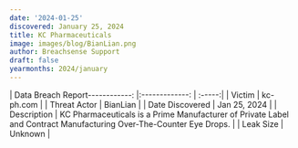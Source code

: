 ```yaml
---
date: '2024-01-25'
discovered: January 25, 2024
title: KC Pharmaceuticals
image: images/blog/BianLian.png
author: Breachsense Support
draft: false
yearmonths: 2024/january
---
```


| Data Breach Report------------:     |:-------------:    | :-----:|
| Victim      | kc-ph.com      | 
| Threat Actor      | BianLian      | 
| Date Discovered      | Jan 25, 2024      | 
| Description      | KC Pharmaceuticals is a Prime Manufacturer of Private Label and Contract Manufacturing Over-The-Counter Eye Drops.      | 
| Leak Size      | Unknown      | 

